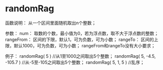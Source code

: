 ﻿# randomRag
函数说明：
从一个区间里面随机取出n个整数；
	
参数：
num： 取数的个数，最小值为0，若为浮点数，取不大于浮点数的整数；
rangeFrom： 区间的下限，默认1，可为负数，可为小数；
rangeTo： 区间的上限，默认1000，可为负数，可为小数；
rangeFrom和rangeTo没有大小要求；
	
例子：
randomRag( 5 )		//从1至1000之间取出5个整数；
randomRag( 5, -4.5, -105.7 )		//从-5至-105之间取出5个整数；
randomRag( 5, 1, 5 )		//乱序；